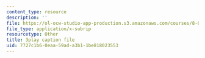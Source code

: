 ```yaml
---
content_type: resource
description: ''
file: https://ol-ocw-studio-app-production.s3.amazonaws.com/courses/8-04-quantum-physics-i-spring-2013/7727c1b60eaa59ada3b11be818023553_qu-jyrwW6hw.vtt
file_type: application/x-subrip
resourcetype: Other
title: 3play caption file
uid: 7727c1b6-0eaa-59ad-a3b1-1be818023553
---
```

